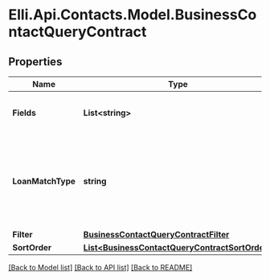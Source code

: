# Elli.Api.Contacts.Model.BusinessContactQueryContract
## Properties

Name | Type | Description | Notes
------------ | ------------- | ------------- | -------------
**Fields** | **List&lt;string&gt;** | List of business contact fields to be queried. | [optional] 
**LoanMatchType** | **string** | Loan match type. Accepted values - None, AnyClosed, LastClosed, AnyOriginated, LastOriginated | [optional] 
**Filter** | [**BusinessContactQueryContractFilter**](BusinessContactQueryContractFilter.md) |  | [optional] 
**SortOrder** | [**List&lt;BusinessContactQueryContractSortOrder&gt;**](BusinessContactQueryContractSortOrder.md) |  | [optional] 

[[Back to Model list]](../README.md#documentation-for-models) [[Back to API list]](../README.md#documentation-for-api-endpoints) [[Back to README]](../README.md)

